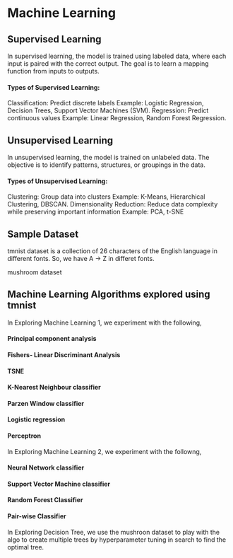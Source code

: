 # Machine Learning
## Supervised Learning
In supervised learning, the model is trained using labeled data, where each input is paired with the correct output. The goal is to learn a mapping function from inputs to outputs.
#### Types of Supervised Learning:
Classification: Predict discrete labels 
    Example: Logistic Regression, Decision Trees, Support Vector Machines (SVM).
Regression: Predict continuous values
    Example: Linear Regression, Random Forest Regression.

## Unsupervised Learning
In unsupervised learning, the model is trained on unlabeled data. The objective is to identify patterns, structures, or groupings in the data.
#### Types of Unsupervised Learning:
Clustering: Group data into clusters 
    Example: K-Means, Hierarchical Clustering, DBSCAN.
Dimensionality Reduction: Reduce data complexity while preserving important information 
    Example: PCA, t-SNE

## Sample Dataset
tmnist dataset is a collection of 26 characters of the English language in different fonts.
So, we have A -> Z in differet fonts.

mushroom dataset

## Machine Learning Algorithms explored using tmnist
In Exploring Machine Learning 1, we experiment with the following, 
#### Principal component analysis  
#### Fishers- Linear Discriminant Analysis 
#### TSNE 
#### K-Nearest Neighbour classifier 
#### Parzen Window classifier 
#### Logistic regression 
#### Perceptron

In Exploring Machine Learning 2, we experiment with the followng,
#### Neural Network classifier 
#### Support Vector Machine classifier 
#### Random Forest Classifier 
#### Pair-wise Classifier

In Exploring Decision Tree, we use the mushroon dataset to play with the algo to create multiple trees by hyperparameter tuning in search to find the optimal tree.
